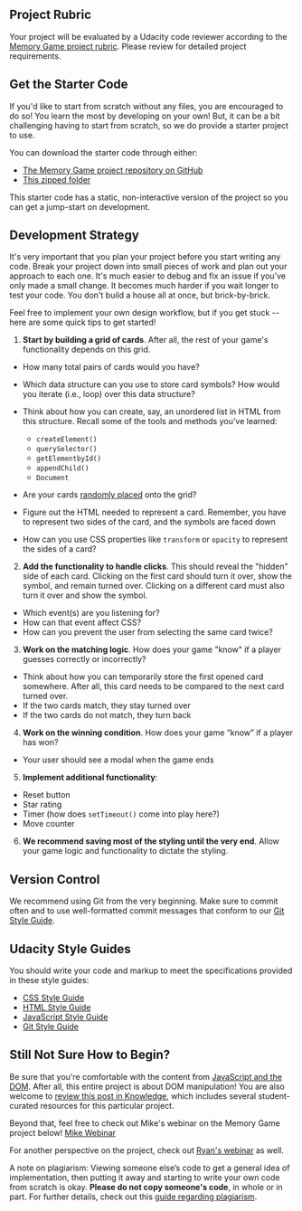 ## Project Rubric
Your project will be evaluated by a Udacity code reviewer according to the [Memory Game project rubric](https://review.udacity.com/#!/rubrics/591/view). Please review for detailed project requirements.

## Get the Starter Code
If you'd like to start from scratch without any files, you are encouraged to do so! You learn the most by developing on your own! But, it can be a bit challenging having to start from scratch, so we do provide a starter project to use.

You can download the starter code through either:

* [The Memory Game project repository on GitHub](https://github.com/udacity/fend-project-memory-game)
* [This zipped folder](https://github.com/udacity/fend-project-memory-game/archive/master.zip)

This starter code has a static, non-interactive version of the project so you can get a jump-start on development.

## Development Strategy
It's very important that you plan your project before you start writing any code. Break your project down into small pieces of work and plan out your approach to each one. It's much easier to debug and fix an issue if you've only made a small change. It becomes much harder if you wait longer to test your code. You don't build a house all at once, but brick-by-brick.

Feel free to implement your own design workflow, but if you get stuck -- here are some quick tips to get started!

1. **Start by building a grid of cards**. After all, the rest of your game's functionality depends on this grid.

* How many total pairs of cards would you have?
* Which data structure can you use to store card symbols? How would you iterate (i.e., loop) over this data structure?
* Think about how you can create, say, an unordered list in HTML from this structure. Recall some of the tools and methods you've learned:
  * `createElement()`
  * `querySelector()`
  * `getElementbyId()`
  * `appendChild()`
  * `Document`

* Are your cards [randomly placed](https://stackoverflow.com/questions/2450954/how-to-randomize-shuffle-a-javascript-array/2450976#2450976) onto the grid?
* Figure out the HTML needed to represent a card. Remember, you have to represent two sides of the card, and the symbols are faced down
* How can you use CSS properties like `transform` or `opacity` to represent the sides of a card?

2. **Add the functionality to handle clicks**. This should reveal the "hidden" side of each card. Clicking on the first card should turn it over, show the symbol, and remain turned over. Clicking on a different card must also turn it over and show the symbol.

* Which event(s) are you listening for?
* How can that event affect CSS?
* How can you prevent the user from selecting the same card twice?

3. **Work on the matching logic**. How does your game "know" if a player guesses correctly or incorrectly?

* Think about how you can temporarily store the first opened card somewhere. After all, this card needs to be compared to the next card turned over.
* If the two cards match, they stay turned over
* If the two cards do not match, they turn back

4. **Work on the winning condition**. How does your game “know” if a player has won?

* Your user should see a modal when the game ends

5. **Implement additional functionality**:

* Reset button
* Star rating
* Timer (how does `setTimeout()` come into play here?)
* Move counter

6. **We recommend saving most of the styling until the very end**. Allow your game logic and functionality to dictate the styling.

## Version Control
We recommend using Git from the very beginning. Make sure to commit often and to use well-formatted commit messages that conform to our [Git Style Guide](https://udacity.github.io/git-styleguide/).

## Udacity Style Guides
You should write your code and markup to meet the specifications provided in these style guides:

* [CSS Style Guide](http://udacity.github.io/frontend-nanodegree-styleguide/css.html)
* [HTML Style Guide](http://udacity.github.io/frontend-nanodegree-styleguide/index.html)
* [JavaScript Style Guide](http://udacity.github.io/frontend-nanodegree-styleguide/javascript.html)
* [Git Style Guide](https://udacity.github.io/git-styleguide/)

## Still Not Sure How to Begin?
Be sure that you're comfortable with the content from [JavaScript and the DOM](https://classroom.udacity.com/courses/ud117). After all, this entire project is about DOM manipulation! You are also welcome to [review this post in Knowledge](https://knowledge.udacity.com/questions/4579), which includes several student-curated resources for this particular project.

Beyond that, feel free to check out Mike's webinar on the Memory Game project below!
[Mike Webinar](https://www.youtube.com/watch?v=x47oLiTpIVk)

For another perspective on the project, check out [Ryan's webinar](https://www.youtube.com/watch?v=oECVwum-7Zc) as well.

A note on plagiarism: Viewing someone else’s code to get a general idea of implementation, then putting it away and starting to write your own code from scratch is okay. **Please do not copy someone's code**, in whole or in part. For further details, check out this [guide regarding plagiarism](https://udacity.zendesk.com/hc/en-us/categories/360000151251-Plagiarism).
